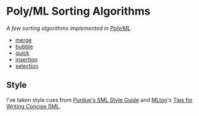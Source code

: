 # Poly/ML Sorting Algorithms

*A few sorting algorithms implemented in [Poly/ML][polyml].*

- [merge](./src/mergesort.sml)
- [bubble](./src/bubblesort.sml)
- [quick](./src/quicksort.sml)
- [insertion](./src/insertionsort.sml)
- [selection](./src/selectionsort.sml)

## Style

I've taken style cues from [Purdue's SML Style Guide][style guide]
and [MLton][]'s [Tips for Writing Concise SML][concise sml].

<!-- Named Links -->
[polyml]: http://polyml.org
[style guide]: https://www.cs.purdue.edu/homes/suresh/565-Spring2009/project/doc/style-guide.html
[MLton]: http://mlton.org/Home
[concise sml]: http://mlton.org/TipsForWritingConciseSML
